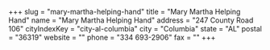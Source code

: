 +++
slug = "mary-martha-helping-hand"
title = "Mary Martha Helping Hand"
name = "Mary Martha Helping Hand"
address = "247 County Road 106"
cityIndexKey = "city-al-columbia"
city = "Columbia"
state = "AL"
postal = "36319"
website = ""
phone = "334 693-2906"
fax = ""
+++
